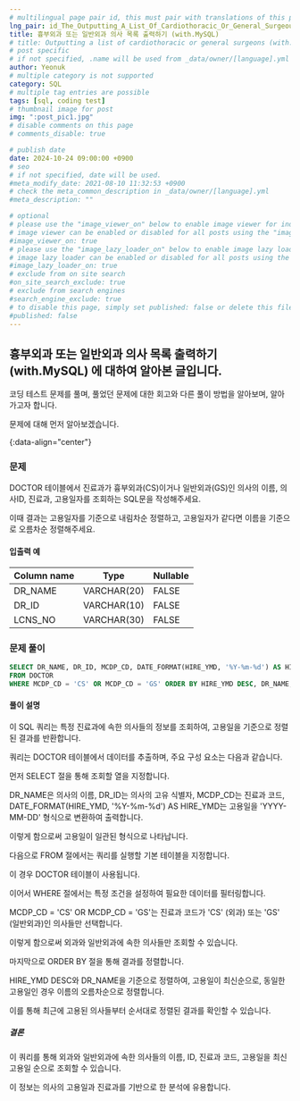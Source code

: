 ```yaml
---
# multilingual page pair id, this must pair with translations of this page. (This name must be unique)
lng_pair: id_The_Outputting_A_List_Of_Cardiothoracic_Or_General_Surgeous
title: 흉부외과 또는 일반외과 의사 목록 출력하기 (with.MySQL)
# title: Outputting a list of cardiothoracic or general surgeons (with.MySQL)
# post specific
# if not specified, .name will be used from _data/owner/[language].yml
author: Yeonuk
# multiple category is not supported
category: SQL
# multiple tag entries are possible
tags: [sql, coding test]
# thumbnail image for post
img: ":post_pic1.jpg"
# disable comments on this page
# comments_disable: true

# publish date
date: 2024-10-24 09:00:00 +0900
# seo
# if not specified, date will be used.
#meta_modify_date: 2021-08-10 11:32:53 +0900
# check the meta_common_description in _data/owner/[language].yml
#meta_description: ""

# optional
# please use the "image_viewer_on" below to enable image viewer for individual pages or posts (_posts/ or [language]/_posts folders).
# image viewer can be enabled or disabled for all posts using the "image_viewer_posts: true" setting in _data/conf/main.yml.
#image_viewer_on: true
# please use the "image_lazy_loader_on" below to enable image lazy loader for individual pages or posts (_posts/ or [language]/_posts folders).
# image lazy loader can be enabled or disabled for all posts using the "image_lazy_loader_posts: true" setting in _data/conf/main.yml.
#image_lazy_loader_on: true
# exclude from on site search
#on_site_search_exclude: true
# exclude from search engines
#search_engine_exclude: true
# to disable this page, simply set published: false or delete this file
#published: false
---
```


<!-- outline-start -->

## 흉부외과 또는 일반외과 의사 목록 출력하기 (with.MySQL) 에 대하여 알아본 글입니다.

코딩 테스트 문제를 풀며, 풀었던 문제에 대한 회고와 다른 풀이 방법을 알아보며, 알아가고자 합니다.

문제에 대해 먼저 알아보겠습니다.

{:data-align="center"}

<!-- outline-end -->

### 문제

DOCTOR 테이블에서 진료과가 흉부외과(CS)이거나 일반외과(GS)인 의사의 이름, 의사ID, 진료과, 고용일자를 조회하는 SQL문을 작성해주세요.

이때 결과는 고용일자를 기준으로 내림차순 정렬하고, 고용일자가 같다면 이름을 기준으로 오름차순 정렬해주세요.

#### 입출력 예

| Column name | Type        | Nullable |
| ----------- | ----------- | -------- |
| DR_NAME     | VARCHAR(20) | FALSE    |
| DR_ID       | VARCHAR(10) | FALSE    |
| LCNS_NO     | VARCHAR(30) | FALSE    |

<!-- | begin | target | words                                      | return |
| ----- | ------ | ------------------------------------------ | ------ |
| "hit" | "cog"  | ["hot", "dot", "dog", "lot", "log", "cog"] | 4      |
| "hit" | "cog"  | ["hot", "dot", "dog", "lot", "log"]        | 0      | -->

### 문제 풀이

```sql
SELECT DR_NAME, DR_ID, MCDP_CD, DATE_FORMAT(HIRE_YMD, '%Y-%m-%d') AS HIRE_YMD
FROM DOCTOR
WHERE MCDP_CD = 'CS' OR MCDP_CD = 'GS' ORDER BY HIRE_YMD DESC, DR_NAME;
```

#### 풀이 설명

이 SQL 쿼리는 특정 진료과에 속한 의사들의 정보를 조회하여, 고용일을 기준으로 정렬된 결과를 반환합니다.

쿼리는 DOCTOR 테이블에서 데이터를 추출하며, 주요 구성 요소는 다음과 같습니다.

먼저 SELECT 절을 통해 조회할 열을 지정합니다.

DR_NAME은 의사의 이름, DR_ID는 의사의 고유 식별자, MCDP_CD는 진료과 코드, DATE_FORMAT(HIRE_YMD, '%Y-%m-%d') AS HIRE_YMD는 고용일을 'YYYY-MM-DD' 형식으로 변환하여 출력합니다.

이렇게 함으로써 고용일이 일관된 형식으로 나타납니다.

다음으로 FROM 절에서는 쿼리를 실행할 기본 테이블을 지정합니다.

이 경우 DOCTOR 테이블이 사용됩니다.

이어서 WHERE 절에서는 특정 조건을 설정하여 필요한 데이터를 필터링합니다.

MCDP_CD = 'CS' OR MCDP_CD = 'GS'는 진료과 코드가 'CS' (외과) 또는 'GS' (일반외과)인 의사들만 선택합니다.

이렇게 함으로써 외과와 일반외과에 속한 의사들만 조회할 수 있습니다.

마지막으로 ORDER BY 절을 통해 결과를 정렬합니다.

HIRE_YMD DESC와 DR_NAME을 기준으로 정렬하여, 고용일이 최신순으로, 동일한 고용일인 경우 이름의 오름차순으로 정렬합니다.

이를 통해 최근에 고용된 의사들부터 순서대로 정렬된 결과를 확인할 수 있습니다.

##### 결론

이 쿼리를 통해 외과와 일반외과에 속한 의사들의 이름, ID, 진료과 코드, 고용일을 최신 고용일 순으로 조회할 수 있습니다.

이 정보는 의사의 고용일과 진료과를 기반으로 한 분석에 유용합니다.
